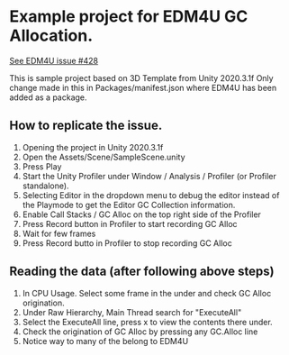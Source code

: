 # Example project for EDM4U GC Allocation.

[See EDM4U issue #428](https://github.com/googlesamples/unity-jar-resolver/issues/428)

This is sample project based on 3D Template from Unity 2020.3.1f
Only change made in this in Packages/manifest.json where EDM4U has been added as a package.

## How to replicate the issue.

1. Opening the project in Unity 2020.3.1f
2. Open the Assets/Scene/SampleScene.unity
3. Press Play
4. Start the Unity Profiler under Window / Analysis / Profiler (or Profiler standalone).
5. Selecting Editor in the dropdown menu to debug the editor instead of the Playmode to get the Editor GC Collection information.
6. Enable Call Stacks / GC Alloc on the top right side of the Profiler
7. Press Record button in Profiler to start recording GC Alloc
8. Wait for few frames
9. Press Record butto in Profiler to stop recording GC Alloc

## Reading the data (after following above steps)
1. In CPU Usage. Select some frame in the under and check GC Alloc origination.
2. Under Raw Hierarchy, Main Thread search for "ExecuteAll"
3. Select the ExecuteAll line, press x to view the contents there under.
4. Check the origination of GC Alloc by pressing any GC.Alloc line
5. Notice way to many of the belong to EDM4U
